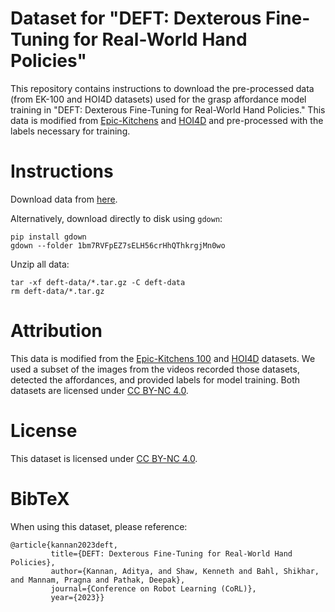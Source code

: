 # Dataset for "DEFT: Dexterous Fine-Tuning for Real-World Hand Policies"

This repository contains instructions to download the pre-processed data (from EK-100 and HOI4D datasets) used for the grasp affordance model training in "DEFT: Dexterous Fine-Tuning for Real-World Hand Policies." This data is modified from [Epic-Kitchens](https://epic-kitchens.github.io/) and [HOI4D](https://hoi4d.github.io/) and pre-processed with the labels necessary for training.

# Instructions

Download data from [here](https://drive.google.com/drive/folders/1bm7RVFpEZ7sELH56crHhQThkrgjMn0wo?usp=sharing). 

Alternatively, download directly to disk using `gdown`:

```
pip install gdown
gdown --folder 1bm7RVFpEZ7sELH56crHhQThkrgjMn0wo
```

Unzip all data:

```
tar -xf deft-data/*.tar.gz -C deft-data
rm deft-data/*.tar.gz
```

# Attribution

This data is modified from the [Epic-Kitchens 100](https://epic-kitchens.github.io/) and [HOI4D](https://hoi4d.github.io/) datasets. We used a subset of the images from the videos recorded those datasets, detected the affordances, and provided labels for model training. Both datasets are licensed under [CC BY-NC 4.0](https://creativecommons.org/licenses/by-nc/4.0/).

# License

This dataset is licensed under [CC BY-NC 4.0](https://creativecommons.org/licenses/by-nc/4.0/).

# BibTeX

When using this dataset, please reference:

```
@article{kannan2023deft,
         title={DEFT: Dexterous Fine-Tuning for Real-World Hand Policies},
         author={Kannan, Aditya, and Shaw, Kenneth and Bahl, Shikhar, and Mannam, Pragna and Pathak, Deepak},
         journal={Conference on Robot Learning (CoRL)},
         year={2023}}
```
